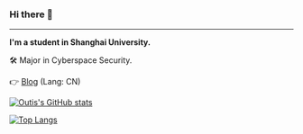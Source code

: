 ### Hi there 👋
---
**I'm a student in Shanghai University.**

🛠 Major in Cyberspace Security.

👉 [Blog](http://outis9.top) (Lang: CN)

[![Outis's GitHub stats](https://github-readme-stats.vercel.app/api?username=Outis9&theme=radical&count_private=true&show_icon=true)](https://github.com/anuraghazra/github-readme-stats)

[![Top Langs](https://github-readme-stats.vercel.app/api/top-langs/?username=Outis9&theme=radical&layout=compact&card_width=445)](https://github.com/anuraghazra/github-readme-stats)
<!--
**Outis9/Outis9** is a ✨ _special_ ✨ repository because its `README.md` (this file) appears on your GitHub profile.

Here are some ideas to get you started:

- 🔭 I’m currently working on ...
- 🌱 I’m currently learning ...
- 👯 I’m looking to collaborate on ...
- 🤔 I’m looking for help with ...
- 💬 Ask me about ...
- 📫 How to reach me: ...
- 😄 Pronouns: ...
- ⚡ Fun fact: ...
-->
